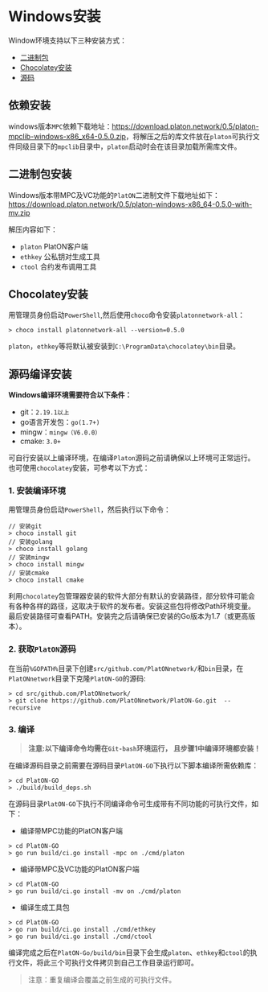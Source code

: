 # Windows安装

Window环境支持以下三种安装方式：

- [二进制包](#二进制包安装)
- [Chocolatey安装](#Chocolatey安装)
- [源码](#源码编译安装)


## 依赖安装

 windows版本`MPC`依赖下载地址：<https://download.platon.network/0.5/platon-mpclib-windows-x86_x64-0.5.0.zip>，将解压之后的库文件放在`platon`可执行文件同级目录下的`mpclib`目录中，`platon`启动时会在该目录加载所需库文件。

## 二进制包安装

Windows版本带MPC及VC功能的`PlatON`二进制文件下载地址如下：<https://download.platon.network/0.5/platon-windows-x86_64-0.5.0-with-mv.zip>

解压内容如下：

- `platon` PlatON客户端
- `ethkey` 公私钥对生成工具
- `ctool`  合约发布调用工具

## Chocolatey安装

用管理员身份启动`PowerShell`,然后使用`choco`命令安装`platonnetwork-all`：

```
> choco install platonnetwork-all --version=0.5.0
```

`platon`，`ethkey`等将默认被安装到`C:\ProgramData\chocolatey\bin`目录。

## 源码编译安装

**Windows编译环境需要符合以下条件：**

- git：`2.19.1以上`
- go语言开发包：`go(1.7+)`
- mingw：`mingw（V6.0.0）`
- cmake: `3.0+`

可自行安装以上编译环境，在编译`Platon`源码之前请确保以上环境可正常运行。也可使用`chocolatey`安装，可参考以下方式：

### 1. 安装编译环境

用管理员身份启动`PowerShell`，然后执行以下命令：

```
// 安装git
> choco install git
// 安装golang
> choco install golang
// 安装mingw
> choco install mingw
// 安装cmake
> choco install cmake
```

利用`chocolatey`包管理器安装的软件大部分有默认的安装路径，部分软件可能会有各种各样的路径，这取决于软件的发布者。安装这些包将修改Path环境变量。最后安装路径可查看PATH。安装完之后请确保已安装的Go版本为1.7（或更高版本）。

### 2. 获取`PlatON`源码

在当前`%GOPATH%`目录下创建`src/github.com/PlatONnetwork/`和`bin`目录，在`PlatONnetwork`目录下克隆`PlatON-GO`的源码:

```
> cd src/github.com/PlatONnetwork/
> git clone https://github.com/PlatONnetwork/PlatON-Go.git  --recursive
```

### 3. 编译

> **注意:以下编译命令均需在`Git-bash`环境运行， 且步骤1中编译环境都安装！**

在编译源码目录之前需要在源码目录`PlatON-GO`下执行以下脚本编译所需依赖库：

```
> cd PlatON-GO
> ./build/build_deps.sh
```

在源码目录`PlatON-GO`下执行不同编译命令可生成带有不同功能的可执行文件，如下：

- 编译带MPC功能的PlatON客户端

```
> cd PlatON-GO
> go run build/ci.go install -mpc on ./cmd/platon
```

- 编译带MPC及VC功能的PlatON客户端

```
> cd PlatON-GO
> go run build/ci.go install -mv on ./cmd/platon
```

- 编译生成工具包

```
> cd PlatON-GO
> go run build/ci.go install ./cmd/ethkey
> go run build/ci.go install ./cmd/ctool
```

编译完成之后在`PlatON-Go/build/bin`目录下会生成`platon`、`ethkey`和`ctool`的执行文件，将此三个可执行文件拷贝到自己工作目录运行即可。

> 注意：重复编译会覆盖之前生成的可执行文件。

